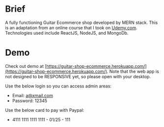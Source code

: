# Brief
A fully functioning Guitar Ecommerce shop developed by MERN stack. This is an adaptation from an online course that I took on [Udemy.com](udemy.com). Technologies used include ReactJS, NodeJS, and MongoDb.

# Demo
Check out demo at [https://guitar-shop-ecommerce.herokuapp.com/](https://guitar-shop-ecommerce.herokuapp.com/). Note that the web app is not designed to be RESPONSIVE yet, so please open with your desktop. 

Use the below login so you can access admin areas:
- Email: a@xmail.com
- Password: 12345

Use the below card to pay with Paypal:
- 4111 1111 1111 1111 - 01/25 - 111
